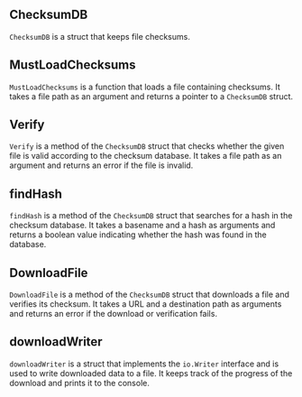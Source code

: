 ## ChecksumDB

`ChecksumDB` is a struct that keeps file checksums.

## MustLoadChecksums

`MustLoadChecksums` is a function that loads a file containing checksums. It takes a file path as an argument and returns a pointer to a `ChecksumDB` struct.

## Verify

`Verify` is a method of the `ChecksumDB` struct that checks whether the given file is valid according to the checksum database. It takes a file path as an argument and returns an error if the file is invalid.

## findHash

`findHash` is a method of the `ChecksumDB` struct that searches for a hash in the checksum database. It takes a basename and a hash as arguments and returns a boolean value indicating whether the hash was found in the database.

## DownloadFile

`DownloadFile` is a method of the `ChecksumDB` struct that downloads a file and verifies its checksum. It takes a URL and a destination path as arguments and returns an error if the download or verification fails.

## downloadWriter

`downloadWriter` is a struct that implements the `io.Writer` interface and is used to write downloaded data to a file. It keeps track of the progress of the download and prints it to the console.